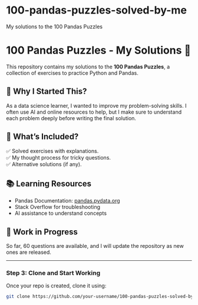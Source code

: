 # 100-pandas-puzzles-solved-by-me
My solutions to the 100 Pandas Puzzles
# 100 Pandas Puzzles - My Solutions 🚀

This repository contains my solutions to the **100 Pandas Puzzles**, a collection of exercises to practice Python and Pandas.

## 🌟 Why I Started This?  
As a data science learner, I wanted to improve my problem-solving skills. I often use AI and online resources to help, but I make sure to understand each problem deeply before writing the final solution.

## 📌 What’s Included?  
✅ Solved exercises with explanations.  
✅ My thought process for tricky questions.  
✅ Alternative solutions (if any).  

## 📚 Learning Resources  
- Pandas Documentation: [pandas.pydata.org](https://pandas.pydata.org)  
- Stack Overflow for troubleshooting  
- AI assistance to understand concepts  

## 🚀 Work in Progress  
So far, 60 questions are available, and I will update the repository as new ones are released.  

---

### **Step 3: Clone and Start Working**  
Once your repo is created, clone it using:  
```bash
git clone https://github.com/your-username/100-pandas-puzzles-solved-by-me.git
